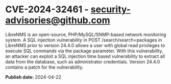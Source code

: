 # CVE-2024-32461 - security-advisories@github.com

LibreNMS is an open-source, PHP/MySQL/SNMP-based network monitoring system. A SQL injection vulnerability in POST /search/search=packages in LibreNMS prior to version 24.4.0 allows a user with global read privileges to execute SQL commands via the package parameter. With this vulnerability, an attacker can exploit a SQL injection time based vulnerability to extract all data from the database, such as administrator credentials. Version 24.4.0 contains a patch for the vulnerability.


**Publish date:** 2024-04-22
